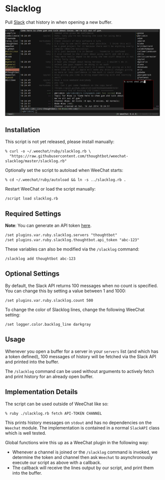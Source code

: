 # Slacklog

Pull [Slack][] chat history in when opening a new buffer.

[slack]: https://slack.com/

![shot](shot.png)

## Installation

This script is not yet released, please install manually:

```
% curl -o ~/.weechat/ruby/slacklog.rb \
  "https://raw.githubusercontent.com/thoughtbot/weechat-slacklog/master/slacklog.rb"
```

Optionally set the script to autoload when WeeChat starts:

```
% cd ~/.weechat/ruby/autoload && ln -s ../slacklog.rb .
```

Restart WeeChat or load the script manually:

```
/script load slacklog.rb
```

## Required Settings

**Note**: You can generate an API token [here][docs].

```
/set plugins.var.ruby.slacklog.servers "thoughtbot"
/set plugins.var.ruby.slacklog.thoughtbot.api_token "abc-123"
```

These variables can also be modified via the `/slacklog` command:

```
/slacklog add thoughtbot abc-123
```

[docs]: https://api.slack.com/web#authentication

## Optional Settings

By default, the Slack API returns 100 messages when no count is specified. You
can change this by setting a value between 1 and 1000:

```
/set plugins.var.ruby.slacklog.count 500
```

To change the color of Slacklog lines, change the following WeeChat setting:

```
/set logger.color.backlog_line darkgray
```

## Usage

Whenever you open a buffer for a server in your `servers` list (and which has a
token defined), 100 messages of history will be fetched via the Slack API and
printed into the buffer.

The `/slacklog` command can be used without arguments to actively fetch and
print history for an already open buffer.

## Implementation Details

The script can be used outside of WeeChat like so:

```
% ruby ./slacklog.rb fetch API-TOKEN CHANNEL
```

This prints history messages on `stdout` and has no dependencies on the
`Weechat` module. The implementation is contained in a normal `SlackAPI` class
which is well tested.

Global functions wire this up as a WeeChat plugin in the following way:

- Whenever a channel is joined or the `/slacklog` command is invoked, we
  determine the token and channel then ask `Weechat` to asynchronously execute
  our script as above with a callback.
- The callback will receive the lines output by our script, and print them into
  the buffer.
